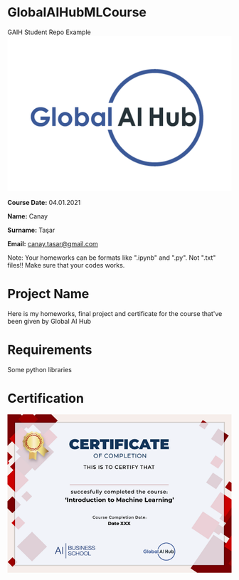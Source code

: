 # GlobalAIHubMLCourse


GAIH Student Repo Example
![](img/logo.png)

**Course Date:** 04.01.2021


**Name:** Canay

**Surname:** Taşar

**Email:** canay.tasar@gmail.com

Note: Your homeworks can be formats like ".ipynb" and ".py". Not ".txt" files!! Make sure that your codes works.

# **Project Name**
Here is my homeworks, final project and certificate for the course that've been given by Global AI Hub

# **Requirements**
Some python libraries

# **Certification**
![](img/certificate.png)

